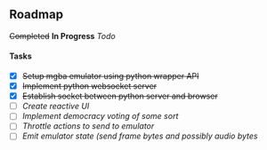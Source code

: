 ## Roadmap

~~Completed~~
__In Progress__
*Todo*

#### Tasks

- [x] ~~Setup mgba emulator using python wrapper API~~
- [x] ~~Implement python websocket server~~
- [x] ~~Establish socket between python server and browser~~
- [ ] *Create reactive UI*
- [ ] *Implement democracy voting of some sort*
- [ ] *Throttle actions to send to emulator*
- [ ] *Emit emulator state (send frame bytes and possibly audio bytes*
